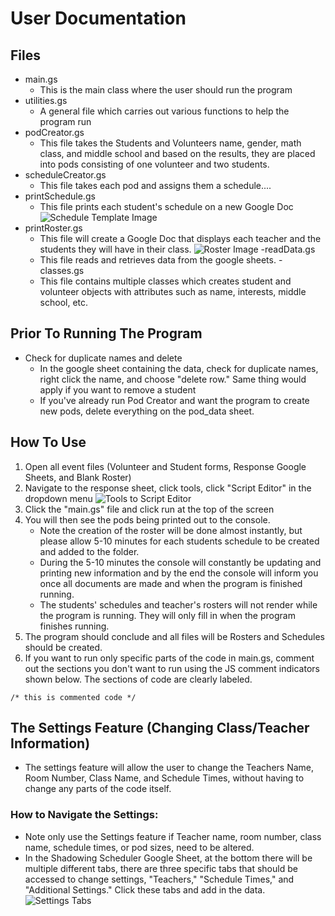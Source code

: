 # User Documentation
## Files
- main.gs
  - This is the main class where the user should run the program
- utilities.gs
  - A general file which carries out various functions to help the program run
- podCreator.gs
  - This file takes the Students and Volunteers name, gender, math class, and middle school and based on the results, they are placed into pods consisting of one volunteer and two students.
- scheduleCreator.gs
  - This file takes each pod and assigns them a schedule....
- printSchedule.gs
  - This file prints each student's schedule on a new Google Doc
  ![Schedule Template Image](https://i.ibb.co/h1dv7NK/scheduler-Template.png)
- printRoster.gs
  - This file will create a Google Doc that displays each teacher and the students they will have in their class. 
  ![Roster Image](https://i.ibb.co/CJSKxR1/roster.png)
-readData.gs
  - This file reads and retrieves data from the google sheets.
-classes.gs
  - This file contains multiple classes which creates student and volunteer objects with attributes such as name, interests, middle school, etc.
## Prior To Running The Program
- Check for duplicate names and delete
  - In the google sheet containing the data, check for duplicate names, right click the name, and choose "delete row." Same thing would apply if you want to remove a student
  - If you've already run Pod Creator and want the program to create new pods, delete everything on the pod_data sheet.
## How To Use
1. Open all event files (Volunteer and Student forms, Response Google Sheets, and Blank Roster)
2. Navigate to the response sheet, click tools, click "Script Editor" in the dropdown menu
![Tools to Script Editor](https://i.ibb.co/pKqWxMm/responses.png)
3. Click the "main.gs" file and click run at the top of the screen
4. You will then see the pods being printed out to the console. 
    - Note the creation of the roster will be done almost instantly, but please allow 5-10 minutes for each students schedule to be created and added to the folder.
    - During the 5-10 minutes the console will constantly be updating and printing new information and by the end the console will inform you once all documents are made and when the program is finished running.
    - The students' schedules and teacher's rosters will not render while the program is running. They will only fill in when the program finishes running.
5. The program should conclude and all files will be Rosters and Schedules should be created. 
6. If you want to run only specific parts of the code in main.gs, comment out the sections you don't want to run using the JS comment indicators shown below. The sections of code are clearly labeled.

``` /* this is commented code */ ```

## The Settings Feature (Changing Class/Teacher Information)
  - The settings feature will allow the user to change the Teachers Name, Room Number, Class Name, and Schedule Times, without having to change any parts of the code itself.                   
### How to Navigate the Settings:
- Note only use the Settings feature if Teacher name, room number, class name, schedule times, or pod sizes, need to be altered.
- In the Shadowing Scheduler Google Sheet, at the bottom there will be multiple different tabs, there are three specific tabs that should be accessed to change settings, "Teachers," "Schedule Times," and "Additional Settings." Click these tabs and add in the data.
![Settings Tabs](https://i.ibb.co/9rQng5s/settings-Tab.png)